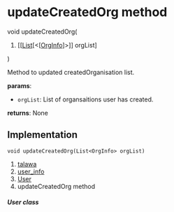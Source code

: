 
<div>

# updateCreatedOrg method

</div>


void updateCreatedOrg(

1.  [[[List](https://api.flutter.dev/flutter/dart-core/List-class.md)[\<[[OrgInfo](../../models_organization_org_info/OrgInfo-class.md)]\>]]
    orgList]

)



Method to updated createdOrganisation list.

**params**:

-   `orgList`: List of organsaitions user has created.

**returns**: None



## Implementation

``` language-dart
void updateCreatedOrg(List<OrgInfo> orgList) 
```







1.  [talawa](../../index.md)
2.  [user_info](../../models_user_user_info/)
3.  [User](../../models_user_user_info/User-class.md)
4.  updateCreatedOrg method

##### User class








